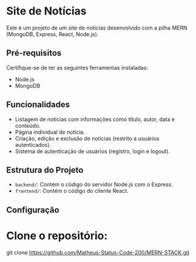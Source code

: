# Site de Notícias

Este é um projeto de um site de notícias desenvolvido com a pilha MERN (MongoDB, Express, React, Node.js).

## Pré-requisitos

Certifique-se de ter as seguintes ferramentas instaladas:

- Node.js
- MongoDB

## Funcionalidades

- Listagem de notícias com informações como título, autor, data e conteúdo.
- Página individual de notícia.
- Criação, edição e exclusão de notícias (restrito a usuários autenticados).
- Sistema de autenticação de usuários (registro, login e logout).

## Estrutura do Projeto

- `backend/`: Contém o código do servidor Node.js com o Express.
- `frontend/`: Contém o código do cliente React.

## Configuração

# Clone o repositório:

   git clone https://github.com/Matheus-Status-Code-200/MERN-STACK.git
